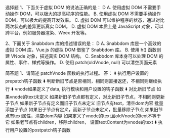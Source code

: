选择题
1、下面关于虚拟 DOM 的说法正确的是： D 
A. 使用虚拟 DOM 不需要手动操作 DOM，可以极大的提高程序的性能。
B. 使用虚拟 DOM 不需要手动操作 DOM，可以极大的提高开发效率。
C. 虚拟 DOM 可以维护程序的状态，通过对比两次状态的差异更新真实 DOM。
D. 虚拟 DOM 本质上是 JavaScript 对象，可以跨平台，例如服务器渲染、Weex 开发等。

2、下面关于 Snabbdom 库的描述错误的是： D 
A. Snabbdom 库是一个高效的虚拟 DOM 库，Vue.js 的虚拟 DOM 借鉴了 Snabbdom 库。
B. 使用 h() 函数创建 VNode 对象，描述真实 DOM 结构。
C. Snabbdom 库本身可以处理 DOM 的属性、事件、样式等操作。
D. 使用 patch(oldVnode, null) 可以清空页面元素

简答题
1、请简述 patchVnode 函数的执行过程。
答：
⬇️ 执行用户设置的prepatch钩子函数
⬇️ 判断新旧节点是否相同，相同则直接返还，不相同则继续执行
⬇️ vnode如果定义了data, 执行模块和用户设置的钩子函数
⬇️  对比新旧节点
    如果vnode的text未定义
         如果新旧子节点都有定义，对比新旧子节点，不相同则更新子节点
         如果新子节点有定义而旧子节点未定义
             旧节点有text，清空dom内容
             批量添加子节点
         如果旧子节点有定义，而新子节点未定义，批量移除子节点
         如果旧节点有text属性，清空dom内容
    如果定义了vnode的text且oldVnode的text不等于它
         如果老节点有children，移除children，
         设置textContent为vnode的text
⬇️  执行用户设置的postpatch钩子函数